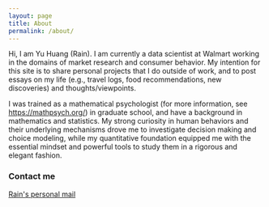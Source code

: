 ```yaml
---
layout: page
title: About
permalink: /about/
---
```


Hi, I am Yu Huang (Rain). I am currently a data scientist at Walmart working in the domains of market research and consumer behavior. My intention for this site is to share personal projects that I do outside of work, and to post essays on my life (e.g., travel logs, food recommendations, new discoveries) and thoughts/viewpoints. 

I was trained as a mathematical psychologist (for more information, see https://mathpsych.org/) in graduate school, and have a background in mathematics and statistics.
My strong curiosity in human behaviors and their underlying mechanisms drove me to investigate decision making and choice modeling, while my quantitative foundation equipped me with the essential mindset and powerful tools to study them in a rigorous and elegant fashion. 

### Contact me

[Rain's personal mail](mailto:xiaoyu9375@hotmail.com)
